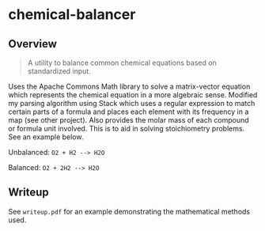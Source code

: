 # chemical-balancer

## Overview

>A utility to balance common chemical equations based on standardized input.

Uses the Apache Commons Math library to solve a matrix-vector equation which represents the chemical equation in a more algebraic sense. 
Modified my parsing algorithm using Stack which uses a regular expression to match certain parts of a formula and places each element with its frequency in a map (see other project).
Also provides the molar mass of each compound or formula unit involved. This is to aid in solving stoichiometry problems. See an example below.

Unbalanced: `O2 + H2 --> H2O`

Balanced: `O2 + 2H2 --> H2O`

## Writeup

See `writeup.pdf` for an example demonstrating the mathematical methods used.
